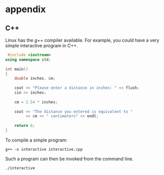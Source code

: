 # appendix

## C++
Linux has the *g++* compiler available. 
For example, you could have a very simple interactive program in C++.

```C++
 #include <iostream>
using namespace std;
 
int main()
{
    double inches, cm;
 
    cout << "Please enter a distance in inches: " << flush;
    cin >> inches;
 
    cm = 2.54 * inches;
    
    cout << "The distance you entered is equivalent to " 
         << cm << " centimeters" << endl;
 
    return 0;
} 

```

To compile a simple program: 

```
g++ -o interactive interactive.cpp 
```

Such a program can then be invoked from the command line.

```./interactive```
